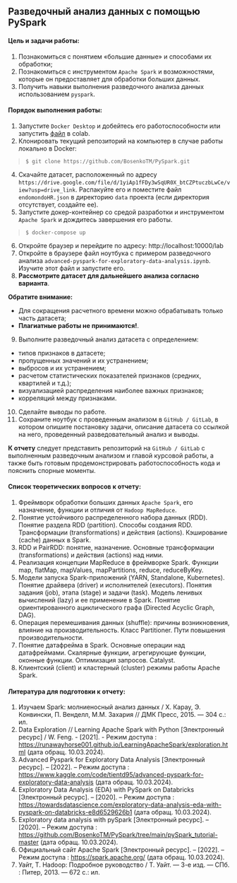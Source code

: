 ## Разведочный анализ данных с помощью PySpark
#### Цель и задачи работы:
1. Познакомиться с понятием «большие данные» и способами их обработки;
2. Познакомиться с инструментом `Apache Spark` и возможностями, которые он предоставляет для обработки больших данных.
3. Получить навыки выполнения разведочного анализа данных использованием `pyspark`.

#### Порядок выполнения работы:
1. Запустите `Docker Desktop` и добейтесь его работоспособности или запустить [файл](advanced_pyspark_for_exploratory_data_analysis.ipynb)  в colab.
3. Клонировать текущий репозиторий на компьютер в случае работы локально в Docker:
> `$ git clone https://github.com/BosenkoTM/PySpark.git`
4. Скачайте датасет, расположенный по адресу `https://drive.google.com/file/d/1yiAp1fFDy3wSqUR0X_btCZPtuczbLwCe/view?usp=drive_link`. Распакуйте его и поместите файл `endomondoHR.json` в директорию `data` проекта (если директория отсутствует, создайте ее).
5. Запустите докер-контейнер со средой разработки и инструментом `Apache Spark` и дождитесь завершения его работы.
> `$ docker-compose up`
6. Откройте браузер и перейдите по адресу: http://localhost:10000/lab
7. Откройте в браузере файл ноутбука с примером разведочного анализа `advanced-pyspark-for-exploratory-data-analysis.ipynb`. Изучите этот файл и запустите его.
8. **Рассмотрите датасет для дальнейшего анализа согласно варианта**. 

**Обратите внимание:**
* Для сокращения расчетного времени можно обрабатывать только часть датасета;
* **Плагиатные работы не принимаются!**.

9. Выполните разведочный анализ датасета с определением: 
* типов признаков в датасете; 
* пропущенных значений и их устранением; 
* выбросов и их устранением; 
* расчетом статистических показателей признаков (средних, квартилей и т.д.); 
* визуализацией распределения наиболее важных признаков; 
* корреляций между признаками.

10. Сделайте выводы по работе.
11. Сохраните ноутбук с проведенным анализом в `GitHub / GitLab`, в котором опишите постановку задачи, описание датасета со ссылкой на него, проведенный разведовательный анализ и выводы.

**К отчету** следует представить репозиторий на `GitHub / GitLab` с выполненным разведочным анализом и главой курсовой работы, а также быть готовым продемонстрировать работоспособность кода и пояснить спорные моменты.

#### Список теоретических вопросов к отчету:
1. Фреймворк обработки больших данных `Apache Spark`, его назначение, функции и отличия от `Hadoop MapReduce`.
2. Понятие устойчивого распределенного набора данных (RDD). Понятие раздела RDD (partition). Способы создания RDD. Трансформации (transformations) и действия (actions). Кэширование (cache) данных в Spark.
3. RDD и PairRDD: понятие, назначение. Основные трансформации (transformations) и действия (actions) над ними.
4. Реализация концепции MapReduce в фреймворке Spark. Функции map, flatMap, mapValues, mapPartitions, reduce, reduceByKey.
5. Модели запуска Spark-приложений (YARN, Standalone, Kubernetes). Понятие драйвера (driver) и исполнителей (executors). Понятия задания (job), этапа (stage) и задачи (task). Модель ленивых вычислений (lazy) и ее применение в Spark. Понятие ориентированного ациклического графа (Directed Acyclic Graph, DAG).
6. Операция перемешивания данных (shuffle): причины возникновения, влияние на производительность. Класс Partitioner. Пути повышения производительности.
7. Понятие датафрейма в Spark. Основные операции над датафреймами. Скалярные функции, агрегирующие функции, оконные функции. Оптимизация запросов. Catalyst.
8. Клиентский (client) и кластерный (cluster) режимы работы Apache Spark.

#### Литература для подготовки к отчету:
1. Изучаем Spark: молниеносный анализ данных / Х. Карау, Э. Конвински, П. Венделл, М.М. Захария // ДМК Пресс, 2015. — 304 с.: ил.
2. Data Exploration // Learning Apache Spark with Python [Электронный  ресурс] / W. Feng. - [2021]. - Режим доступа : https://runawayhorse001.github.io/LearningApacheSpark/exploration.html (дата обращ. 10.03.2024).
3. Advanced Pyspark for Exploratory Data Analysis [Электронный  ресурс]. – [2022]. – Режим доступа : https://www.kaggle.com/code/tientd95/advanced-pyspark-for-exploratory-data-analysis (дата обращ. 10.03.2024). 
4. Exploratory Data Analysis (EDA) with PySpark on Databricks [Электронный  ресурс]. – [2020]. – Режим доступа : https://towardsdatascience.com/exploratory-data-analysis-eda-with-pyspark-on-databricks-e8d6529626b1 (дата обращ. 10.03.2024).
5. Exploratory data analysis with pySpark [Электронный  ресурс]. – [2020]. – Режим доступа : https://github.com/BosenkoTM/PySpark/tree/main/pySpark_tutorial-master (дата обращ. 10.03.2024).
6. Официальный сайт Apache Spark [Электронный  ресурс]. – [2022]. – Режим доступа : https://spark.apache.org/ (дата обращ. 10.03.2024).
7. Уайт, Т. Hadoop: Подробное руководство / Т. Уайт. — 3-е изд. — СПб. : Питер, 2013. — 672 с.: ил.
